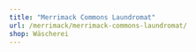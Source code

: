 ```yaml
---
title: "Merrimack Commons Laundromat"
url: /merrimack/merrimack-commons-laundromat/
shop: Wäscherei
---
```

